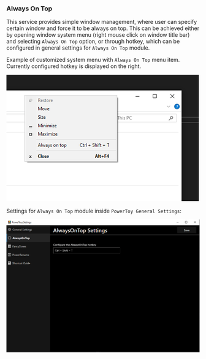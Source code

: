 ### Always On Top

This service provides simple window management, where user can specify certain
window and force it to be always on top. This can be achieved either by opening window
system menu (right mouse click on window title bar) and selecting `Always On Top` option,
or through hotkey, which can be configured in general settings for `Always On Top` module.

Example of customized system menu with `Always On Top` menu item. Currently configured hotkey
is displayed on the right.

![Always On Top](AlwaysOnTop.png)

Settings for `Always On Top` module inside `PowerToy General Settings`:

![Settings](AlwaysOnTop_Settings.png)